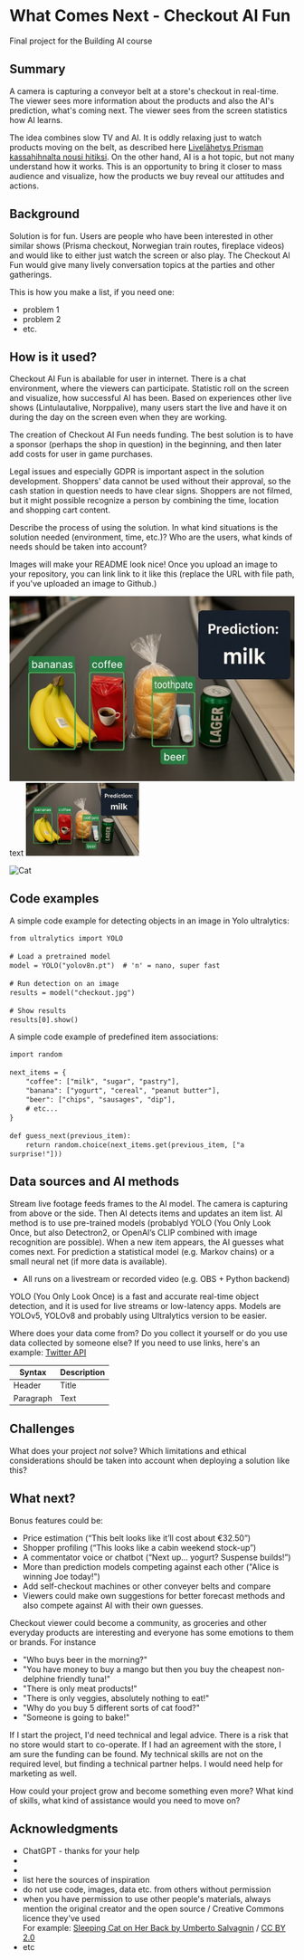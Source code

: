 
# What Comes Next - Checkout AI Fun

Final project for the Building AI course

## Summary
A camera is capturing a conveyor belt at a store's checkout in real-time. The viewer sees more information about the products and also the AI's prediction, what's coming next. The viewer sees from the screen statistics how AI learns. 

The idea combines slow TV and AI. It is oddly relaxing just to watch products moving on the belt, as described here [Livelähetys Prisman kassahihnalta nousi hitiksi](https://www.is.fi/viihde/art-2000005268226.html). On the other hand, AI is a hot topic, but not many understand how it works. This is an opportunity to bring it closer to mass audience and visualize, how the products we buy reveal our attitudes and actions.


## Background
Solution is for fun. Users are people who have been interested in other similar shows (Prisma checkout, Norwegian train routes, fireplace videos) and would like to either just watch the screen or also play. The Checkout AI Fun would give many lively conversation topics at the parties and other gatherings.



This is how you make a list, if you need one:
* problem 1
* problem 2
* etc.


## How is it used?
Checkout AI Fun is abailable for user in internet. There is a chat environment, where the viewers can participate. Statistic roll on the screen and visualize, how successful AI has been. Based on experiences other live shows (Lintulautalive, Norppalive), many users start the live and have it on during the day on the screen even when they are working.

The creation of Checkout AI Fun needs funding. The best solution is to have a sponsor (perhaps the shop in question) in the beginning, and then later add costs for user in game purchases. 

Legal issues and especially GDPR is important aspect in the solution development. Shoppers' data cannot be used without their approval, so the cash station in question needs to have clear signs. Shoppers are not filmed, but it might possible recognize a person by combining the time, location and shopping cart content.


Describe the process of using the solution. In what kind situations is the solution needed (environment, time, etc.)? Who are the users, what kinds of needs should be taken into account?

Images will make your README look nice!
Once you upload an image to your repository, you can link link to it like this (replace the URL with file path, if you've uploaded an image to Github.)

![Checkout](https://github.com/tiinasip/AI_idea/blob/main/ConveyerBelt.jpg)
text
<img src="https://github.com/tiinasip/AI_idea/blob/main/ConveyerBelt.jpg" width="200">


![Cat](https://upload.wikimedia.org/wikipedia/commons/5/5e/Sleeping_cat_on_her_back.jpg)


## Code examples
A simple code example for detecting objects in an image in Yolo ultralytics:
```
from ultralytics import YOLO

# Load a pretrained model
model = YOLO("yolov8n.pt")  # 'n' = nano, super fast

# Run detection on an image
results = model("checkout.jpg")

# Show results
results[0].show()
````

A simple code example of predefined item associations:
```
import random

next_items = {
    "coffee": ["milk", "sugar", "pastry"],
    "banana": ["yogurt", "cereal", "peanut butter"],
    "beer": ["chips", "sausages", "dip"],
    # etc...
}

def guess_next(previous_item):
    return random.choice(next_items.get(previous_item, ["a surprise!"]))
```


## Data sources and AI methods

Stream live footage feeds frames to the AI model. The camera is capturing from above or the side. Then AI detects items and updates an item list. AI method is to use pre-trained models (probablyd YOLO (You Only Look Once, but also Detectron2, or OpenAI’s CLIP combined with image recognition are possible). When a new item appears, the AI guesses what comes next. For prediction a statistical model (e.g. Markov chains) or a small neural net (if more data is available).

* All runs on a livestream or recorded video (e.g. OBS + Python backend)

YOLO (You Only Look Once) is a fast and accurate real-time object detection, and it is used for live streams or low-latency apps. Models are YOLOv5, YOLOv8 and probably using Ultralytics version to be easier.


Where does your data come from? Do you collect it yourself or do you use data collected by someone else?
If you need to use links, here's an example:
[Twitter API](https://developer.twitter.com/en/docs)

| Syntax      | Description |
| ----------- | ----------- |
| Header      | Title       |
| Paragraph   | Text        |



## Challenges

What does your project _not_ solve? Which limitations and ethical considerations should be taken into account when deploying a solution like this?

## What next?
Bonus features could be:
* Price estimation (“This belt looks like it’ll cost about €32.50”)
* Shopper profiling (“This looks like a cabin weekend stock-up”)
* A commentator voice or chatbot (“Next up… yogurt? Suspense builds!”)
* More than prediction models competing against each other ("Alice is winning Joe today!")
* Add self-checkout machines or other conveyer belts and compare
* Viewers could make own suggestions for better forecast methods and also compete against AI with their own guesses. 

Checkout viewer could become a community, as groceries and other everyday products are interesting and everyone has some emotions to them or brands. For instance
* "Who buys beer in the morning?"
* "You have money to buy a mango but then you buy the cheapest non-delphine friendly tuna!"
* "There is only meat products!"
* "There is only veggies, absolutely nothing to eat!"
* "Why do you buy 5 different sorts of cat food?"
* "Someone is going to bake!"

If I start the project, I'd need technical and legal advice. There is a risk that no store would start to co-operate. If I had an agreement with the store, I am sure the funding can be found. 
My technical skills are not on the required level, but finding a technical partner helps. I would need help for marketing as well.

How could your project grow and become something even more? What kind of skills, what kind of assistance would you  need to move on? 


## Acknowledgments

* ChatGPT - thanks for your help
* 
*
* list here the sources of inspiration 
* do not use code, images, data etc. from others without permission
* when you have permission to use other people's materials, always mention the original creator and the open source / Creative Commons licence they've used
  <br>For example: [Sleeping Cat on Her Back by Umberto Salvagnin](https://commons.wikimedia.org/wiki/File:Sleeping_cat_on_her_back.jpg#filelinks) / [CC BY 2.0](https://creativecommons.org/licenses/by/2.0)
* etc
